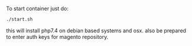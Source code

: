To start container just do:

```bash
./start.sh
```

this will install php7.4 on debian based systems and osx. also be prepared to enter auth keys for magento repository.